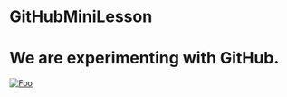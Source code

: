 # GitHubMiniLesson
# We are experimenting with GitHub.
<a href="https://unsplash.com/photos/xPUaGQeD8AI" rel="some text">![Foo](https://unsplash.com/photos/xPUaGQeD8AI)</a>
